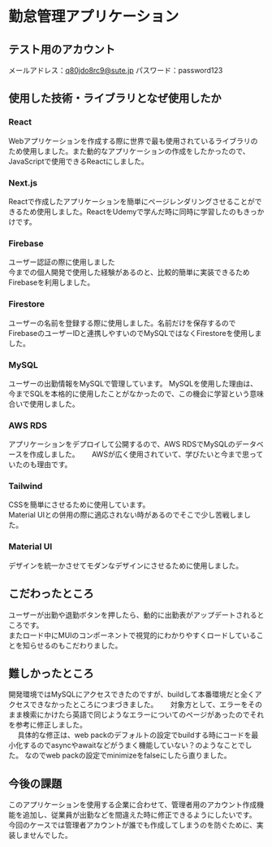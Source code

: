 # 勤怠管理アプリケーション
## テスト用のアカウント
メールアドレス：q80jdo8rc9@sute.jp
パスワード：password123
## 使用した技術・ライブラリとなぜ使用したか
### React
Webアプリケーションを作成する際に世界で最も使用されているライブラリのため使用しました。また動的なアプリケーションの作成をしたかったので、JavaScriptで使用できるReactにしました。
### Next.js
Reactで作成したアプリケーションを簡単にページレンダリングさせることができるため使用しました。ReactをUdemyで学んだ時に同時に学習したのもきっかけです。
### Firebase
ユーザー認証の際に使用しました  
今までの個人開発で使用した経験があるのと、比較的簡単に実装できるためFirebaseを利用しました。
### Firestore
ユーザーの名前を登録する際に使用しました。名前だけを保存するのでFirebaseのユーザーIDと連携しやすいのでMySQLではなくFirestoreを使用しました。
### MySQL
ユーザーの出勤情報をMySQLで管理しています。
MySQLを使用した理由は、今までSQLを本格的に使用したことがなかったので、この機会に学習という意味合いで使用しました。
### AWS RDS
アプリケーションをデプロイして公開するので、AWS RDSでMySQLのデータベースを作成しました。　　
AWSが広く使用されていて、学びたいと今まで思っていたのも理由です。
### Tailwind
CSSを簡単にさせるために使用しています。   
Material UIとの併用の際に適応されない時があるのでそこで少し苦戦しました。
### Material UI
デザインを統一かさせてモダンなデザインにさせるために使用しました。
## こだわったところ
ユーザーが出勤や退勤ボタンを押したら、動的に出勤表がアップデートされるところです。　  
またロード中にMUIのコンポーネントで視覚的にわかりやすくロードしていることを知らせるのもこだわりました。
## 難しかったところ
開発環境ではMySQLにアクセスできたのですが、buildして本番環境だと全くアクセスできなかったところにつまづきました。　　
対象方として、エラーをそのまま検索にかけたら英語で同じようなエラーについてのページがあったのでそれを参考に修正しました。  
　
具体的な修正は、web packのデフォルトの設定でbuildする時にコードを最小化するのでasyncやawaitなどがうまく機能していない？のようなことでした。
なのでweb packの設定でminimizeをfalseにしたら直りました。
## 今後の課題
このアプリケーションを使用する企業に合わせて、管理者用のアカウント作成機能を追加し、従業員が出勤などを間違えた時に修正できるようにしたいです。   
今回のケースでは管理者アカウントが誰でも作成してしまうのを防ぐために、実装しませんでした。
